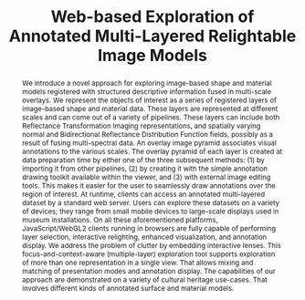 ---
layout: publication
code: 2021-JOCCH-marlie
title: "Web-based Exploration of Annotated Multi-Layered Relightable Image Models"
authors: Alberto Jaspe-Villanueva, Moonisa Ahsan, Ruggero Pintus, Andrea Giachetti, Fabio Marton, and Enrico Gobbetti
year: 2021
type: Journal full-paper
journal: "Journal of Computing and Cultural Heritage (JOCCH)"
journal-data: "14(2): 24:1-24:31, May 2021"
abstract: "We introduce a novel approach for exploring image-based shape and material models registered with structured descriptive information fused in multi-scale overlays. We represent the objects of interest as a series of registered layers of image-based shape and material data. These layers are represented at different scales and can come out of a variety of pipelines. These layers can include both Reflectance Transformation Imaging representations, and spatially varying normal and Bidirectional Reflectance Distribution Function fields, possibly as a result of fusing multi-spectral data. An overlay image pyramid associates visual annotations to the various scales. The overlay pyramid of each layer is created at data preparation time by either one of the three subsequent methods: (1) by importing it from other pipelines, (2) by creating it with the simple annotation drawing toolkit available within the viewer, and (3) with external image editing tools. This makes it easier for the user to seamlessly draw annotations over the region of interest. At runtime, clients can access an annotated multi-layered dataset by a standard web server. Users can explore these datasets on a variety of devices; they range from small mobile devices to large-scale displays used in museum installations. On all these aforementioned platforms, JavaScript/WebGL2 clients running in browsers are fully capable of performing layer selection, interactive relighting, enhanced visualization, and annotation display. We address the problem of clutter by embedding interactive lenses. This focus-and-context-aware (multiple-layer) exploration tool supports exploration of more than one representation in a single view. That allows mixing and matching of presentation modes and annotation display. The capabilities of our approach are demonstrated on a variety of cultural heritage use-cases. That involves different kinds of annotated surface and material models."
projects: 
 - RTI
 - Cultral Heritage
doi: 10.1145/3430846
lab_website: http://vic.crs4.it/vic/cgi-bin/bib-page.cgi?id=%27Jaspe:2021:WEA%27
youtube: iixPu3pNEbg
bibtex: "@inproceedings{Jaspe:2019:WME,\n
    author = {Alberto {Jaspe Villanueva} and Ruggero Pintus and Andrea Giachetti and Enrico Gobbetti},\n
    title = {Web-based Multi-layered Exploration of Annotated Image-based Shape and Material Models},\n
    booktitle = {The 16th Eurographics Workshop on Graphics and Cultural Heritage},\n
    month = {November},\n
    year = {2019},\n
    note = {To appear},\n
    url = {http://vic.crs4.it/vic/cgi-bin/bib-page.cgi?id='Jaspe:2019:WME'},\n
}"

---